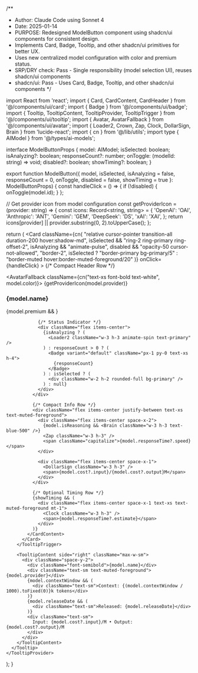 /**
 * Author: Claude Code using Sonnet 4
 * Date: 2025-01-14
 * PURPOSE: Redesigned ModelButton component using shadcn/ui components for consistent design.
 * Implements Card, Badge, Tooltip, and other shadcn/ui primitives for better UX.
 * Uses new centralized model configuration with color and premium status.
 * SRP/DRY check: Pass - Single responsibility (model selection UI), reuses shadcn/ui components
 * shadcn/ui: Pass - Uses Card, Badge, Tooltip, and other shadcn/ui components
 */

import React from 'react';
import { Card, CardContent, CardHeader } from '@/components/ui/card';
import { Badge } from '@/components/ui/badge';
import { Tooltip, TooltipContent, TooltipProvider, TooltipTrigger } from '@/components/ui/tooltip';
import { Avatar, AvatarFallback } from '@/components/ui/avatar';
import { Loader2, Crown, Zap, Clock, DollarSign, Brain } from 'lucide-react';
import { cn } from '@/lib/utils';
import type { AIModel } from '@/types/ai-models';

interface ModelButtonProps {
  model: AIModel;
  isSelected: boolean;
  isAnalyzing?: boolean;
  responseCount?: number;
  onToggle: (modelId: string) => void;
  disabled?: boolean;
  showTiming?: boolean;
}

export function ModelButton({
  model,
  isSelected,
  isAnalyzing = false,
  responseCount = 0,
  onToggle,
  disabled = false,
  showTiming = true
}: ModelButtonProps) {
  const handleClick = () => {
    if (!disabled) {
      onToggle(model.id);
    }
  };

  // Get provider icon from model configuration
  const getProviderIcon = (provider: string) => {
    const icons: Record<string, string> = {
      'OpenAI': 'OAI',
      'Anthropic': 'ANT',
      'Gemini': 'GEM',
      'DeepSeek': 'DS',
      'xAI': 'XAI',
    };
    return icons[provider] || provider.substring(0, 2).toUpperCase();
  };

  return (
    <TooltipProvider>
      <Tooltip>
        <TooltipTrigger asChild>
          <Card
            className={cn(
              "relative cursor-pointer transition-all duration-200 hover:shadow-md",
              isSelected && "ring-2 ring-primary ring-offset-2",
              isAnalyzing && "animate-pulse",
              disabled && "opacity-50 cursor-not-allowed",
              "border-2",
              isSelected ? "border-primary bg-primary/5" : "border-muted hover:border-muted-foreground/20"
            )}
            onClick={handleClick}
          >
            <CardContent className="p-3">
              {/* Compact Header Row */}
              <div className="flex items-center justify-between mb-2">
                <div className="flex items-center space-x-2">
                  <Avatar className="h-6 w-6">
                    <AvatarFallback className={cn("text-xs font-bold text-white", model.color)}>
                      {getProviderIcon(model.provider)}
                    </AvatarFallback>
                  </Avatar>
                  <h3 className="font-semibold text-sm truncate">{model.name}</h3>
                  {model.premium && <Crown className="w-3 h-3 text-yellow-500 flex-shrink-0" />}
                </div>
                
                {/* Status Indicator */}
                <div className="flex items-center">
                  {isAnalyzing ? (
                    <Loader2 className="w-3 h-3 animate-spin text-primary" />
                  ) : responseCount > 0 ? (
                    <Badge variant="default" className="px-1 py-0 text-xs h-4">
                      {responseCount}
                    </Badge>
                  ) : isSelected ? (
                    <div className="w-2 h-2 rounded-full bg-primary" />
                  ) : null}
                </div>
              </div>

              {/* Compact Info Row */}
              <div className="flex items-center justify-between text-xs text-muted-foreground">
                <div className="flex items-center space-x-2">
                  {model.isReasoning && <Brain className="w-3 h-3 text-blue-500" />}
                  <Zap className="w-3 h-3" />
                  <span className="capitalize">{model.responseTime?.speed}</span>
                </div>
                
                <div className="flex items-center space-x-1">
                  <DollarSign className="w-3 h-3" />
                  <span>{model.cost?.input}/{model.cost?.output}M</span>
                </div>
              </div>

              {/* Optional Timing Row */}
              {showTiming && (
                <div className="flex items-center space-x-1 text-xs text-muted-foreground mt-1">
                  <Clock className="w-3 h-3" />
                  <span>{model.responseTime?.estimate}</span>
                </div>
              )}
            </CardContent>
          </Card>
        </TooltipTrigger>

        <TooltipContent side="right" className="max-w-sm">
          <div className="space-y-2">
            <div className="font-semibold">{model.name}</div>
            <div className="text-sm text-muted-foreground">{model.provider}</div>
            {model.contextWindow && (
              <div className="text-sm">Context: {(model.contextWindow / 1000).toFixed(0)}k tokens</div>
            )}
            {model.releaseDate && (
              <div className="text-sm">Released: {model.releaseDate}</div>
            )}
            <div className="text-sm">
              Input: {model.cost?.input}/M • Output: {model.cost?.output}/M
            </div>
          </div>
        </TooltipContent>
      </Tooltip>
    </TooltipProvider>
  );
}